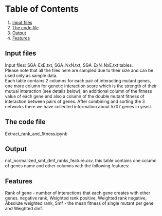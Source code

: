 # Table of Contents
1. [Input files](#input-files)
2. [The code file ](#the-code-file)
3. [Output](#output)
4. [Features](#features)

## Input files
Input files: SGA_ExE.txt, SGA_NxN.txt, SGA_ExN_NxE.txt tables.  
Please note that all the files here are sampled due to their size and can be used only as sample data.  
Each table contains 2 columns for each pair of interacting mutant genes, one more column for genetic interaction score which is the strength of their mutual interaction (see details below), an additional column of the fitness value of each gene and also a column of the double mutant fitness of interaction between pairs of genes.
After combining and sorting the 3 networks there we have collected information about 5707 genes in yeast.

## The code file 
Extract_rank_and_fitness.ipynb 

## Output 
not_normalized_smf_dmf_ranks_feature.csv, this table contains one column of genes name and other columns with the following features:

## Features
Rank of gene - number of interactions that each gene creates with other genes.
negative rank, Weighted rank positive,  Weighted rank negative, Absolute weighted rank, Smf - the mean fitness of single mutant per gene and Weighted dmf.
